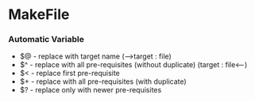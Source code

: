 # MakeFile

### Automatic Variable
* $@ - replace with target name (-->target : file)
* $^ - replace with all pre-requisites (without duplicate) (target : file<--)
* $<  - replace first pre-requisite
* $+ - replace with all pre-requisites (with duplicate)
* $? - replace only with newer pre-requisites
